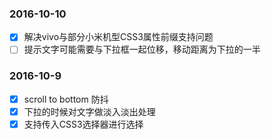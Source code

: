 ### 2016-10-10
- [x] 解决vivo与部分小米机型CSS3属性前缀支持问题
- [ ] 提示文字可能需要与下拉框一起位移，移动距离为下拉的一半

### 2016-10-9
- [x] scroll to bottom 防抖
- [x] 下拉的时候对文字做淡入淡出处理
- [x] 支持传入CSS3选择器进行选择